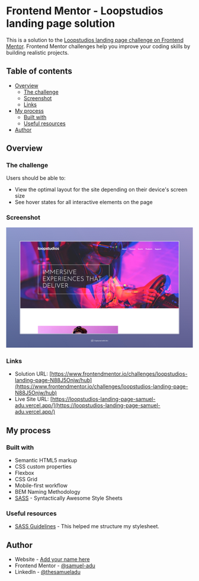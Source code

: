 # Frontend Mentor - Loopstudios landing page solution

This is a solution to the [Loopstudios landing page challenge on Frontend Mentor](https://www.frontendmentor.io/challenges/loopstudios-landing-page-N88J5Onjw). Frontend Mentor challenges help you improve your coding skills by building realistic projects.

## Table of contents

- [Overview](#overview)
  - [The challenge](#the-challenge)
  - [Screenshot](#screenshot)
  - [Links](#links)
- [My process](#my-process)
  - [Built with](#built-with)
  - [Useful resources](#useful-resources)
- [Author](#author)

## Overview

### The challenge

Users should be able to:

- View the optimal layout for the site depending on their device's screen size
- See hover states for all interactive elements on the page

### Screenshot

![Desktop Screenshot](./screenshot.jpeg)

### Links

- Solution URL: [https://www.frontendmentor.io/challenges/loopstudios-landing-page-N88J5Onjw/hub](https://www.frontendmentor.io/challenges/loopstudios-landing-page-N88J5Onjw/hub)
- Live Site URL: [https://loopstudios-landing-page-samuel-adu.vercel.app/](https://loopstudios-landing-page-samuel-adu.vercel.app/)

## My process

### Built with

- Semantic HTML5 markup
- CSS custom properties
- Flexbox
- CSS Grid
- Mobile-first workflow
- BEM Naming Methodology
- [SASS](https://sass-lang.com/) - Syntactically Awesome Style Sheets

### Useful resources

- [SASS Guidelines](https://sass-guidelin.es/#responsive-web-design-and-breakpoints) - This helped me structure my stylesheet.

## Author

- Website - [Add your name here](https://www.samueladu.dev)
- Frontend Mentor - [@samuel-adu](https://www.frontendmentor.io/profile/samuel-adu)
- LinkedIn - [@thesamueladu](https://www.linkedin.com/in/thesamueladu/)
